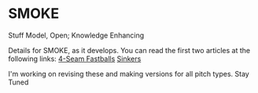 # SMOKE
Stuff Model, Open; Knowledge Enhancing

Details for SMOKE, as it develops. You can read the first two articles at the following links:
[4-Seam Fastballs](https://basetunnel.substack.com/p/where-theres-smoke-theres-fire-sinkers)
[Sinkers](https://basetunnel.substack.com/p/where-theres-smoke-theres-fire-sinkers)

I'm working on revising these and making versions for all pitch types. Stay Tuned
